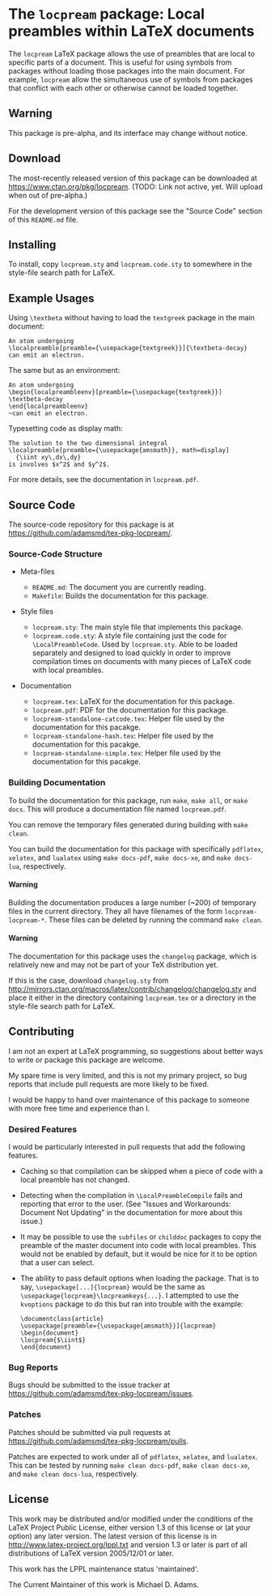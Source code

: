 # The `locpream` package: Local preambles within LaTeX documents

The `locpream` LaTeX package allows the use of preambles that are local
to specific parts of a document.  This is useful for using symbols from
packages without loading those packages into the main document.  For
example, `locpream` allow the simultaneous use of symbols from packages
that conflict with each other or otherwise cannot be loaded together.

## Warning

This package is pre-alpha, and its interface may change without notice.

## Download

The most-recently released version of this package can be downloaded at
<https://www.ctan.org/pkg/locpream>. (TODO: Link not active, yet.  Will
upload when out of pre-alpha.)

For the development version of this package see the "Source Code"
section of this `README.md` file.

## Installing

To install, copy `locpream.sty` and `locpream.code.sty` to somewhere in
the style-file search path for LaTeX.

## Example Usages

Using `\textbeta` without having to load the `textgreek` package in the
main document:

    An atom undergoing
    \localpreamble[preamble={\usepackage{textgreek}}]{\textbeta-decay}
    can emit an electron.

The same but as an environment:

    An atom undergoing
    \begin{localpreambleenv}[preamble={\usepackage{textgreek}}]
    \textbeta-decay
    \end{localpreambleenv}
    ~can emit an electron.

Typesetting code as display math:

    The solution to the two dimensional integral
    \localpreamble[preamble={\usepackage{amsmath}}, math=display]
      {\iint xy\,dx\,dy}
    is involves $x^2$ and $y^2$.

For more details, see the documentation in `locpream.pdf`.

## Source Code

The source-code repository for this package is at
<https://github.com/adamsmd/tex-pkg-locpream/>.

### Source-Code Structure

* Meta-files
  - `README.md`: The document you are currently reading.
  - `Makefile`: Builds the documentation for this package.

* Style files
  - `locpream.sty`:
      The main style file that implements this package.
  - `locpream.code.sty`:
      A style file containing just the code for `\LocalPreambleCode`.
      Used by `locpream.sty`.  Able to be loaded separately and
      designed to load quickly in order to improve compilation times on
      documents with many pieces of LaTeX code with local preambles.

* Documentation
  - `locpream.tex`:
      LaTeX for the documentation for this package.
  - `locpream.pdf`:
      PDF for the documentation for this package.
  - `locpream-standalone-catcode.tex`:
      Helper file used by the documentation for this pacakge.
  - `locpream-standalone-hash.tex`:
      Helper file used by the documentation for this pacakge.
  - `locpream-standalone-simple.tex`:
      Helper file used by the documentation for this pacakge.

### Building Documentation

To build the documentation for this package, run `make`, `make all`, or
`make docs`.  This will produce a documentation file named
`locpream.pdf`.

You can remove the temporary files generated during building with
`make clean`.

You can build the documentation for this package with specifically
`pdflatex`, `xelatex`, and `lualatex` using `make docs-pdf`,
`make docs-xe`, and `make docs-lua`, respectively.

#### Warning

Building the documentation produces a large number (~200) of temporary
files in the current directory.  They all have filenames of the form
`locpream-locpream-*`.  These files can be deleted by running the
command `make clean`.

#### Warning

The documentation for this package uses the `changelog` package, which
is relatively new and may not be part of your TeX distribution yet.

If this is the case, download `changelog.sty` from
<http://mirrors.ctan.org/macros/latex/contrib/changelog/changelog.sty>
and place it either in the directory containing `locpream.tex` or a
directory in the style-file search path for LaTeX.

## Contributing

I am not an expert at LaTeX programming, so suggestions about better
ways to write or package this package are welcome.

My spare time is very limited, and this is not my primary project, so
bug reports that include pull requests are more likely to be fixed.

I would be happy to hand over maintenance of this package to someone
with more free time and experience than I.

### Desired Features

I would be particularly interested in pull requests that add the
following features.

* Caching so that compilation can be skipped when a piece of code with
  a local preamble has not changed.

* Detecting when the compilation in `\LocalPreambleCompile` fails and
  reporting that error to the user.  (See "Issues and Workarounds:
  Document Not Updating" in the documentation for more about this
  issue.)

* It may be possible to use the `subfiles` or `childdoc` packages to
  copy the preamble of the master document into code with local
  preambles.  This would not be enabled by default, but it would be
  nice for it to be option that a user can select.

* The ability to pass default options when loading the package.  That
  is to say, `\usepackage[...]{locpream}` would be the same as
  `\usepackage{locpream}\locpreamkeys{...}`.  I attempted to use the
  `kvoptions` package to do this but ran into trouble with the example:

      \documentclass{article}
      \usepackage[preamble={\usepackage{amsmath}}]{locpream}
      \begin{document}
      \locpream{$\iint$}
      \end{document}

### Bug Reports

Bugs should be submitted to the issue tracker at
<https://github.com/adamsmd/tex-pkg-locpream/issues>.

### Patches

Patches should be submitted via pull requests at
<https://github.com/adamsmd/tex-pkg-locpream/pulls>.

Patches are expected to work under all of `pdflatex`, `xelatex`, and
`lualatex`.  This can be tested by running `make clean docs-pdf`,
`make clean docs-xe`, and `make clean docs-lua`, respectively.

## License

This work may be distributed and/or modified under the
conditions of the LaTeX Project Public License, either version 1.3
of this license or (at your option) any later version.
The latest version of this license is in
  http://www.latex-project.org/lppl.txt
and version 1.3 or later is part of all distributions of LaTeX
version 2005/12/01 or later.

This work has the LPPL maintenance status 'maintained'.

The Current Maintainer of this work is Michael D. Adams.
